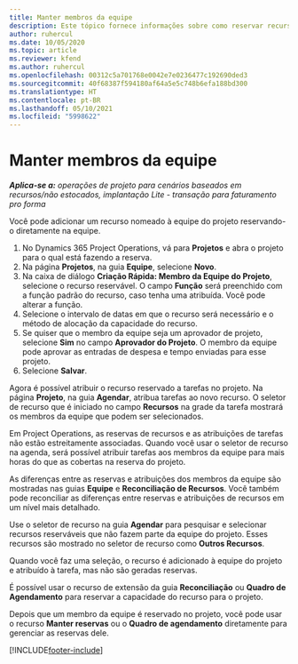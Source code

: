 ```yaml
---
title: Manter membros da equipe
description: Este tópico fornece informações sobre como reservar recursos nomeados para equipes de projeto e atribuí-los a tarefas.
author: ruhercul
ms.date: 10/05/2020
ms.topic: article
ms.reviewer: kfend
ms.author: ruhercul
ms.openlocfilehash: 00312c5a701768e0042e7e0236477c192690ded3
ms.sourcegitcommit: 40f68387f594180af64a5e5c748b6efa188bd300
ms.translationtype: HT
ms.contentlocale: pt-BR
ms.lasthandoff: 05/10/2021
ms.locfileid: "5998622"
---
```

# <a name="maintain-team-members"></a>Manter membros da equipe

_**Aplica-se a:** operações de projeto para cenários baseados em recursos/não estocados, implantação Lite - transação para faturamento pro forma_

Você pode adicionar um recurso nomeado à equipe do projeto reservando-o diretamente na equipe.

1. No Dynamics 365 Project Operations, vá para **Projetos** e abra o projeto para o qual está fazendo a reserva.
2. Na página **Projetos**, na guia **Equipe**, selecione **Novo**. 
3. Na caixa de diálogo **Criação Rápida: Membro da Equipe do Projeto**, selecione o recurso reservável. O campo **Função** será preenchido com a função padrão do recurso, caso tenha uma atribuída. Você pode alterar a função. 
4. Selecione o intervalo de datas em que o recurso será necessário e o método de alocação da capacidade do recurso. 
5. Se quiser que o membro da equipe seja um aprovador de projeto, selecione **Sim** no campo **Aprovador do Projeto**. O membro da equipe pode aprovar as entradas de despesa e tempo enviadas para esse projeto. 
6. Selecione **Salvar**.

Agora é possível atribuir o recurso reservado a tarefas no projeto. Na página **Projeto**, na guia **Agendar**, atribua tarefas ao novo recurso. O seletor de recurso que é iniciado no campo **Recursos** na grade da tarefa mostrará os membros da equipe que podem ser selecionados.


Em Project Operations, as reservas de recursos e as atribuições de tarefas não estão estreitamente associadas. Quando você usar o seletor de recurso na agenda, será possível atribuir tarefas aos membros da equipe para mais horas do que as cobertas na reserva do projeto.

As diferenças entre as reservas e atribuições dos membros da equipe são mostradas nas guias **Equipe** e **Reconciliação de Recursos**. Você também pode reconciliar as diferenças entre reservas e atribuições de recursos em um nível mais detalhado.

Use o seletor de recurso na guia **Agendar** para pesquisar e selecionar recursos reserváveis que não fazem parte da equipe do projeto. Esses recursos são mostrado no seletor de recurso como **Outros Recursos**.

Quando você faz uma seleção, o recurso é adicionado à equipe do projeto e atribuído à tarefa, mas não são geradas reservas.

É possível usar o recurso de extensão da guia **Reconciliação** ou **Quadro de Agendamento** para reservar a capacidade do recurso para o projeto.

Depois que um membro da equipe é reservado no projeto, você pode usar o recurso **Manter reservas** ou o **Quadro de agendamento** diretamente para gerenciar as reservas dele.


[!INCLUDE[footer-include](../includes/footer-banner.md)]